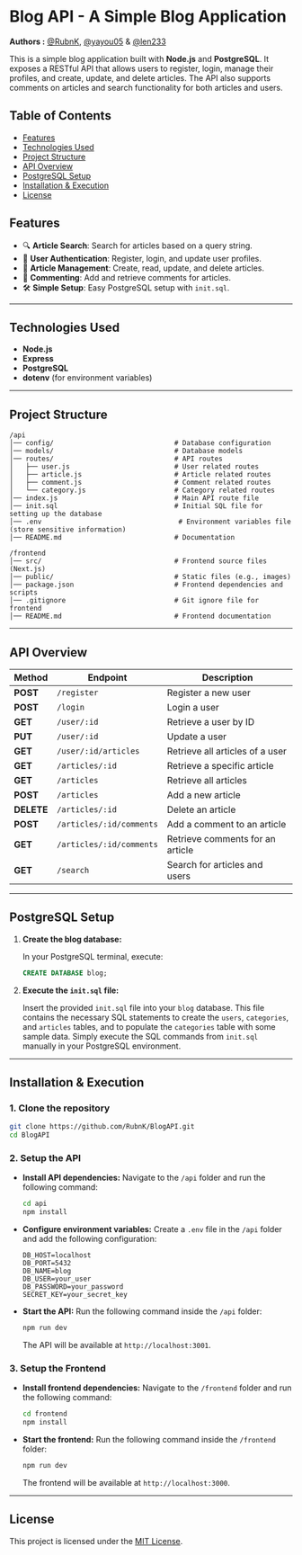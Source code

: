 # Blog API - A Simple Blog Application

**Authors :** [@RubnK](https://github.com/RubnK), [@yayou05](https://github.com/yayou05) & [@len233](https://github.com/len233)

This is a simple blog application built with **Node.js** and **PostgreSQL**. It exposes a RESTful API that allows users to register, login, manage their profiles, and create, update, and delete articles. The API also supports comments on articles and search functionality for both articles and users.

## Table of Contents
- [Features](#features)
- [Technologies Used](#technologies-used)
- [Project Structure](#project-structure)
- [API Overview](#api-overview)
- [PostgreSQL Setup](#postgresql-setup)
- [Installation & Execution](#installation--execution)
- [License](#license)

## Features

- 🔍 **Article Search**: Search for articles based on a query string.
- 🚪 **User Authentication**: Register, login, and update user profiles.
- 📄 **Article Management**: Create, read, update, and delete articles.
- 💬 **Commenting**: Add and retrieve comments for articles.
- 🛠 **Simple Setup**: Easy PostgreSQL setup with `init.sql`.

---

## Technologies Used

- **Node.js**
- **Express**
- **PostgreSQL**
- **dotenv** (for environment variables)

---

## Project Structure
```
/api
│── config/                              # Database configuration
│── models/                              # Database models
│── routes/                              # API routes
│   ├── user.js                          # User related routes
│   ├── article.js                       # Article related routes
│   ├── comment.js                       # Comment related routes
│   └── category.js                      # Category related routes
│── index.js                             # Main API route file
│── init.sql                             # Initial SQL file for setting up the database
│── .env                                  # Environment variables file (store sensitive information)
│── README.md                            # Documentation

/frontend
│── src/                                 # Frontend source files (Next.js)
│── public/                              # Static files (e.g., images)
│── package.json                         # Frontend dependencies and scripts
│── .gitignore                           # Git ignore file for frontend
│── README.md                            # Frontend documentation
```

---

## API Overview

| Method       | Endpoint                | Description                           |
|--------------|-------------------------|---------------------------------------|
| **POST**     | `/register`             | Register a new user                  |
| **POST**     | `/login`                | Login a user                         |
| **GET**      | `/user/:id`             | Retrieve a user by ID                |
| **PUT**      | `/user/:id`             | Update a user                        |
| **GET**      | `/user/:id/articles`    | Retrieve all articles of a user      |
| **GET**      | `/articles/:id`         | Retrieve a specific article          |
| **GET**      | `/articles`             | Retrieve all articles                |
| **POST**     | `/articles`             | Add a new article                    |
| **DELETE**   | `/articles/:id`         | Delete an article                    |
| **POST**     | `/articles/:id/comments`| Add a comment to an article          |
| **GET**      | `/articles/:id/comments`| Retrieve comments for an article     |
| **GET**      | `/search`               | Search for articles and users        |

---

## PostgreSQL Setup

1. **Create the blog database:**

   In your PostgreSQL terminal, execute:
   ```sql
   CREATE DATABASE blog;
   ```

2. **Execute the `init.sql` file:**

   Insert the provided `init.sql` file into your `blog` database. This file contains the necessary SQL statements to create the `users`, `categories`, and `articles` tables, and to populate the `categories` table with some sample data. Simply execute the SQL commands from `init.sql` manually in your PostgreSQL environment.

---

## Installation & Execution

### 1. Clone the repository
```sh
git clone https://github.com/RubnK/BlogAPI.git
cd BlogAPI
```

### 2. Setup the API

- **Install API dependencies:**
  Navigate to the `/api` folder and run the following command:
  ```sh
  cd api
  npm install
  ```

- **Configure environment variables:**
  Create a `.env` file in the `/api` folder and add the following configuration:
  ```
  DB_HOST=localhost
  DB_PORT=5432
  DB_NAME=blog
  DB_USER=your_user
  DB_PASSWORD=your_password
  SECRET_KEY=your_secret_key
  ```

- **Start the API:**
  Run the following command inside the `/api` folder:
  ```sh
  npm run dev
  ```
  The API will be available at `http://localhost:3001`.

### 3. Setup the Frontend

- **Install frontend dependencies:**
  Navigate to the `/frontend` folder and run the following command:
  ```sh
  cd frontend
  npm install
  ```

- **Start the frontend:**
  Run the following command inside the `/frontend` folder:
  ```sh
  npm run dev
  ```
  The frontend will be available at `http://localhost:3000`.

---

## License

This project is licensed under the [MIT License](LICENSE).
